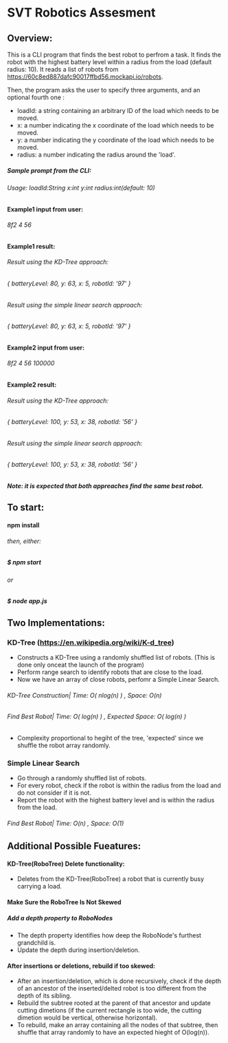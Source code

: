 # SVT Robotics Assesment
 
 ## Overview:
 This is a CLI program that finds the best robot to perfrom a task.
 It finds the robot with the highest battery level within a radius from the load (default radius: 10).
 It reads a list of robots from https://60c8ed887dafc90017ffbd56.mockapi.io/robots.

 Then, the program asks the user to specify three arguments, and an optional fourth one :
- loadId: a string containing an arbitrary ID of the load which needs to be moved.
- x: a number indicating the x coordinate of the load which needs to be moved.
- y: a number indicating the y coordinate of the load which needs to be moved.
- radius: a number indicating the radius around the 'load'.

##### Sample prompt from the CLI: 
###### Usage: loadId:String x:int y:int radius:int(default: 10)


#### Example1 input from user:
###### 8f2 4 56

#### Example1 result:
###### Result using the KD-Tree approach:
###### { batteryLevel: 80, y: 63, x: 5, robotId: '97' }

###### Result using the simple linear search approach:
###### { batteryLevel: 80, y: 63, x: 5, robotId: '97' }


#### Example2 input from user:
###### 8f2 4 56 100000

#### Example2 result:
###### Result using the KD-Tree approach:
###### { batteryLevel: 100, y: 53, x: 38, robotId: '56' }

###### Result using the simple linear search approach:
###### { batteryLevel: 100, y: 53, x: 38, robotId: '56' }

##### Note: it is expected that both appreaches find the same best robot.

## To start:
#### npm install
###### then, either:
##### $ npm start
###### or 
##### $ node app.js

## Two Implementations:
### KD-Tree (https://en.wikipedia.org/wiki/K-d_tree)
- Constructs a KD-Tree using a randomly shuffled list of robots. (This is done only onceat the launch of the program)
- Perform range search to identify robots that are close to the load.
- Now we have an array of close robots, perfomr a Simple Linear Search.

###### KD-Tree Construction| Time: O( nlog(n) )  ,   Space: O(n)
###### Find Best Robot| Time: O( log(n) )  ,   Expected Space: O( log(n) )
- Complexity proportional to hegiht of the tree, 'expected' since we shuffle the robot array randomly.

### Simple Linear Search
- Go through a randomly shuffled list of robots.
- For every robot, check if the robot is within the radius from the load and do not consider if it is not.
- Report the robot with the highest battery level and is within the radius from the load.

###### Find Best Robot| Time: O(n)  ,   Space: O(1) 


## Additional Possible Fueatures:
#### KD-Tree(RoboTree) Delete functionality:
- Deletes from the KD-Tree(RoboTree) a robot that is currently busy carrying a load.

#### Make Sure the RoboTree Is Not Skewed
##### Add a depth property to RoboNodes
- The depth property identifies how deep the RoboNode's furthest grandchild is.
- Update the depth during insertion/deletion.
#### After insertions or deletions, rebuild if too skewed:
- After an insertion/deletion, which is done recursively, check if the depth of an ancestor of the inserted/delted robot is too different from the depth of its sibling.
- Rebuild the subtree rooted at the parent of that ancestor and update cutting dimetions (if the current rectangle is too wide, the cutting dimetion would be vertical, otherwise horizontal). 
- To rebuild, make an array containing all the nodes of that subtree, then shuffle that array randomly to have an expected hieght of O(log(n)).

